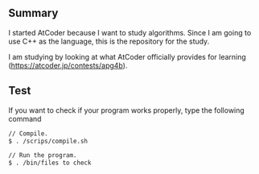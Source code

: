 ## Summary

I started AtCoder because I want to study algorithms.
Since I am going to use C++ as the language, this is the repository for the study.

I am studying by looking at what AtCoder officially provides for learning (https://atcoder.jp/contests/apg4b).

## Test

If you want to check if your program works properly, type the following command

```bash
// Compile.
$ . /scrips/compile.sh

// Run the program.
$ . /bin/files to check
```
